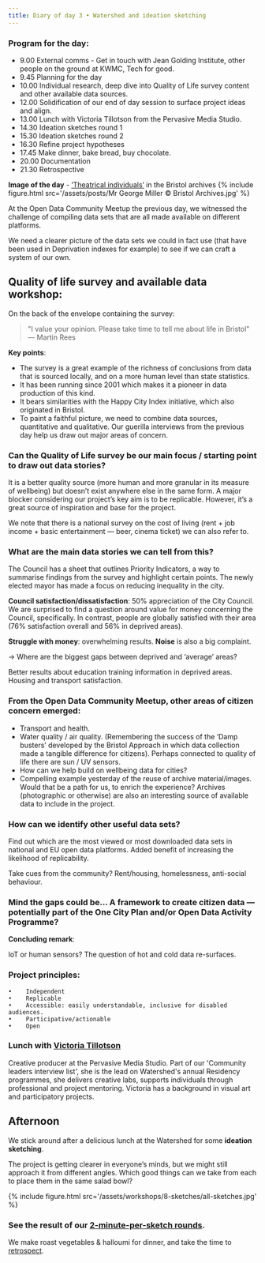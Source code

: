 ```yaml
---
title: Diary of day 3 • Watershed and ideation sketching
---
```


### Program for the day:
* 9.00 External comms - Get in touch with Jean Golding Institute, other people on the ground at KWMC, Tech for good.
* 9.45 Planning for the day
* 10.00 Individual research, deep dive into Quality of Life survey content and other available data sources.
* 12.00 Solidification of our end of day session to surface project ideas and align.
* 13.00 Lunch with Victoria Tillotson from the Pervasive Media Studio.
* 14.30 Ideation sketches round 1
* 15.30 Ideation sketches round 2
* 16.30 Refine project hypotheses
* 17.45 Make dinner, bake bread, buy chocolate.
* 20.00 Documentation
* 21.30 Retrospective

**Image of the day** - [‘Theatrical individuals’](http://archives.bristol.gov.uk/Record.aspx?src=CalmView.Catalog&id=43207%2f31%2f2%2f1)   in the Bristol archives
{% include figure.html src='/assets/posts/Mr George Miller © Bristol Archives.jpg' %}

At the Open Data Community Meetup the previous day, we witnessed the challenge of compiling data sets that are all made available on different platforms.

We need a clearer picture of the data sets we could in fact use (that have been used in Deprivation indexes for example) to see if we can craft a system of our own.

## Quality of life survey and available data workshop:

On the back of the envelope containing the survey:   
> "I value your opinion. Please take time to tell me about life in Bristol" — Martin Rees

**Key points**: 
- The survey is a great example of the richness of conclusions from data that is sourced locally, and on a more human level than state statistics.  
- It has been running since 2001 which makes it a pioneer in data production of this kind.  
- It bears similarities with the Happy City Index initiative, which also originated in Bristol.
- To paint a faithful picture, we need to combine data sources, quantitative and qualitative. 
Our guerilla interviews from the previous day help us draw out major areas of concern.

### Can the Quality of Life survey be our main focus / starting point to draw out data stories?

It is a better quality source (more human and more granular in its measure of wellbeing) but doesn’t exist anywhere else in the same form. A major blocker considering our project’s key aim is to be replicable.
However, it’s a great source of inspiration and base for the project.

We note that there is a national survey on the cost of living (rent + job income + basic entertainment — beer, cinema ticket) we can also refer to.

### What are the main data stories we can tell from this?

The Council has a sheet that outlines Priority Indicators, a way to summarise findings from the survey and highlight certain points. The newly elected mayor has made a focus on reducing inequality in the city.

**Council satisfaction/dissatisfaction**: 50% appreciation of the City Council. 
We are surprised to find a question around value for money concerning the Council, specifically.
In contrast, people are globally satisfied with their area (76% satisfaction overall and 56% in deprived areas).

**Struggle with money**: overwhelming results.
**Noise** is also a big complaint.

→ Where are the biggest gaps between deprived and ‘average’ areas?

Better results about education training information in deprived areas. Housing and transport satisfaction.

### From the Open Data Community Meetup, other areas of citizen concern emerged:

- Transport and health.
- Water quality / air quality. (Remembering the success of the ‘Damp busters’ developed by the Bristol Approach in which data collection made a tangible difference for citizens). Perhaps connected to quality of life there are sun / UV sensors.
- How can we help build on wellbeing data for cities?  
- Compelling example yesterday of the reuse of archive material/images. Would that be a path for us, to enrich the experience? Archives (photographic or otherwise) are also an interesting source of available data to include in the project.

### How can we identify other useful data sets?

Find out which are the most viewed or most downloaded data sets in national and EU open data platforms. Added benefit of increasing the likelihood of replicability.

Take cues from the community? Rent/housing, homelessness, anti-social behaviour.

### Mind the gaps could be... A framework to create citizen data — potentially part of the One City Plan and/or Open Data Activity Programme?

**Concluding remark**:

IoT or human sensors? The question of hot and cold data re-surfaces.

### Project principles:

    •    Independent
    •    Replicable
    •    Accessible: easily understandable, inclusive for disabled audiences.
    •    Participative/actionable
    •    Open  

### Lunch with [Victoria Tillotson](https://www.watershed.co.uk/studio/residents/victoria-tillotson)  
Creative producer at the Pervasive Media Studio. Part of our 'Community leaders interview list', she is the lead on Watershed's annual Residency programmes, she delivers creative labs, supports individuals through professional and project mentoring. Victoria has a background in visual art and participatory projects.

## Afternoon
We stick around after a delicious lunch at the Watershed for some **ideation sketching**.

The project is getting clearer in everyone’s minds, but we might still approach it from different angles. Which good things can we take from each to place them in the same salad bowl?

{% include figure.html src='/assets/workshops/8-sketches/all-sketches.jpg' %}

### See the result of our [2-minute-per-sketch rounds](https://dtc-innovation.github.io/mind-the-gaps/2018/01/17/8-sketches-workshop.html).

We make roast vegetables & halloumi for dinner, and take the time to [retrospect](https://dtc-innovation.github.io/mind-the-gaps/2018/01/17/retrospective.html).

